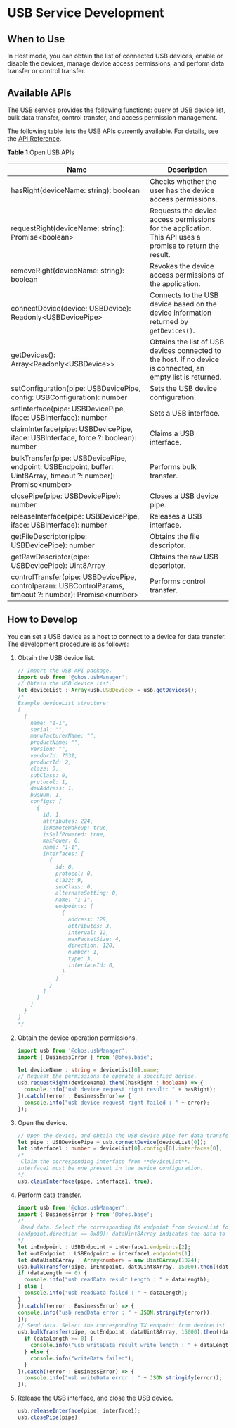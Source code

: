 # USB Service Development


## When to Use

In Host mode, you can obtain the list of connected USB devices, enable or disable the devices, manage device access permissions, and perform data transfer or control transfer.


## Available APIs

The USB service provides the following functions: query of USB device list, bulk data transfer, control transfer, and access permission management.

The following table lists the USB APIs currently available. For details, see the [API Reference](../reference/apis/js-apis-usbManager.md).

**Table 1** Open USB APIs

| Name                                                      | Description                                                        |
| ------------------------------------------------------------ | ------------------------------------------------------------ |
| hasRight(deviceName: string): boolean                         | Checks whether the user has the device access permissions.|
| requestRight(deviceName: string): Promise&lt;boolean&gt;       | Requests the device access permissions for the application. This API uses a promise to return the result.                       |
| removeRight(deviceName: string): boolean | Revokes the device access permissions of the application.|
| connectDevice(device: USBDevice): Readonly&lt;USBDevicePipe&gt; | Connects to the USB device based on the device information returned by `getDevices()`.               |
| getDevices(): Array&lt;Readonly&lt;USBDevice&gt;&gt;          | Obtains the list of USB devices connected to the host. If no device is connected, an empty list is returned.                                           |
| setConfiguration(pipe: USBDevicePipe, config: USBConfiguration): number | Sets the USB device configuration.                                            |
| setInterface(pipe: USBDevicePipe, iface: USBInterface): number   | Sets a USB interface.                                            |
| claimInterface(pipe: USBDevicePipe, iface: USBInterface, force ?: boolean): number | Claims a USB interface.                                                  |
| bulkTransfer(pipe: USBDevicePipe, endpoint: USBEndpoint, buffer: Uint8Array, timeout ?: number): Promise&lt;number&gt; | Performs bulk transfer.                                                  |
| closePipe(pipe: USBDevicePipe): number                         | Closes a USB device pipe.                                      |
| releaseInterface(pipe: USBDevicePipe, iface: USBInterface): number | Releases a USB interface.                                                  |
| getFileDescriptor(pipe: USBDevicePipe): number                 | Obtains the file descriptor.                                              |
| getRawDescriptor(pipe: USBDevicePipe): Uint8Array              | Obtains the raw USB descriptor.                                       |
| controlTransfer(pipe: USBDevicePipe, controlparam: USBControlParams, timeout ?: number): Promise&lt;number&gt; | Performs control transfer.                                                  |


## How to Develop

You can set a USB device as a host to connect to a device for data transfer. The development procedure is as follows:


1. Obtain the USB device list.

   ```ts
   // Import the USB API package.
   import usb from '@ohos.usbManager';
   // Obtain the USB device list.
   let deviceList : Array<usb.USBDevice> = usb.getDevices();
   /*
   Example deviceList structure:
   [
     {
       name: "1-1",
       serial: "",
       manufacturerName: "",
       productName: "",
       version: "",
       vendorId: 7531,
       productId: 2,
       clazz: 9,
       subClass: 0,
       protocol: 1,
       devAddress: 1,
       busNum: 1,
       configs: [
         {
           id: 1,
           attributes: 224,
           isRemoteWakeup: true,
           isSelfPowered: true,
           maxPower: 0,
           name: "1-1",
           interfaces: [
             {
               id: 0,
               protocol: 0,
               clazz: 9,
               subClass: 0,
               alternateSetting: 0,
               name: "1-1",
               endpoints: [
                 {
                   address: 129,
                   attributes: 3,
                   interval: 12,
                   maxPacketSize: 4,
                   direction: 128,
                   number: 1,
                   type: 3,
                   interfaceId: 0,
                 }
               ]
             }
           ]
         }
       ]
     }
   ]
   */
   ```

2. Obtain the device operation permissions.

   ```ts
   import usb from '@ohos.usbManager';
   import { BusinessError } from '@ohos.base';

   let deviceName : string = deviceList[0].name;
   // Request the permissions to operate a specified device.
   usb.requestRight(deviceName).then((hasRight : boolean) => {
     console.info("usb device request right result: " + hasRight);
   }).catch((error : BusinessError)=> {
     console.info("usb device request right failed : " + error);
   });
   ```

3. Open the device.

   ```ts
   // Open the device, and obtain the USB device pipe for data transfer.
   let pipe : USBDevicePipe = usb.connectDevice(deviceList[0]);
   let interface1 : number = deviceList[0].configs[0].interfaces[0];
   /*
    Claim the corresponding interface from **deviceList**.
   interface1 must be one present in the device configuration.
   */
   usb.claimInterface(pipe, interface1, true);
   ```

4. Perform data transfer.

   ```ts
   import usb from '@ohos.usbManager';
   import { BusinessError } from '@ohos.base';
   /*
    Read data. Select the corresponding RX endpoint from deviceList for data transfer.
   (endpoint.direction == 0x80); dataUint8Array indicates the data to read. The data type is Uint8Array.
   */
   let inEndpoint : USBEndpoint = interface1.endpoints[2];
   let outEndpoint : USBEndpoint = interface1.endpoints[1];
   let dataUint8Array : Array<number> = new Uint8Array(1024);
   usb.bulkTransfer(pipe, inEndpoint, dataUint8Array, 15000).then((dataLength : number) => {
   if (dataLength >= 0) {
     console.info("usb readData result Length : " + dataLength);
   } else {
     console.info("usb readData failed : " + dataLength);
   }
   }).catch((error : BusinessError) => {
   console.info("usb readData error : " + JSON.stringify(error));
   });
   // Send data. Select the corresponding TX endpoint from deviceList for data transfer. (endpoint.direction == 0)
   usb.bulkTransfer(pipe, outEndpoint, dataUint8Array, 15000).then((dataLength : number) => {
     if (dataLength >= 0) {
       console.info("usb writeData result write length : " + dataLength);
     } else {
       console.info("writeData failed");
     }
   }).catch((error : BusinessError) => {
     console.info("usb writeData error : " + JSON.stringify(error));
   });
   ```

5. Release the USB interface, and close the USB device.

   ```ts
   usb.releaseInterface(pipe, interface1);
   usb.closePipe(pipe);
   ```

